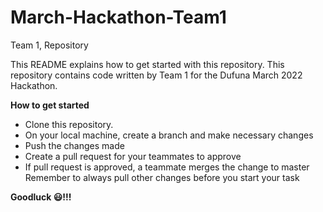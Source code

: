 # March-Hackathon-Team1
Team 1, Repository

This README explains how to get started with this repository.
This repository contains code written by Team 1 for the Dufuna March 2022 Hackathon.

**How to get started**

- Clone this repository.
- On your local machine, create a branch and make necessary changes
- Push the changes made
- Create a pull request for your teammates to approve
- If pull request is approved, a teammate merges the change to master
Remember to always pull other changes before you start your task

**Goodluck 😃!!!**
